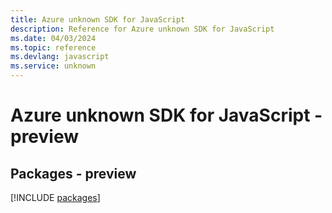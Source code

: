 ```yaml
---
title: Azure unknown SDK for JavaScript
description: Reference for Azure unknown SDK for JavaScript
ms.date: 04/03/2024
ms.topic: reference
ms.devlang: javascript
ms.service: unknown
---
```

# Azure unknown SDK for JavaScript - preview
## Packages - preview
[!INCLUDE [packages](unknown-index.md)]